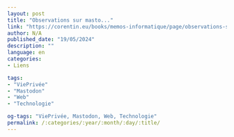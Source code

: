 ```yaml
---
layout: post
title: "Observations sur masto..."
link: "https://corentin.eu/books/memos-informatique/page/observations-sur-mastodon-la-vie-privee-et-la-decentralisation"
author: N/A
published_date: "19/05/2024"
description: ""
language: en
categories:
- Liens

tags:
- "ViePrivée"
- "Mastodon"
- "Web"
- "Technologie"

og-tags: "ViePrivée, Mastodon, Web, Technologie"
permalink: /:categories/:year/:month/:day/:title/
---
```


